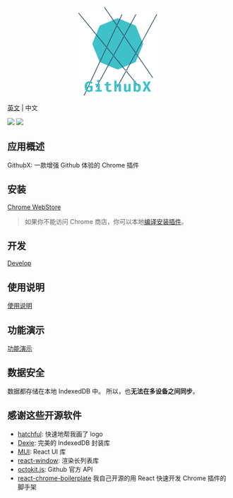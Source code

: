 <center>
<img src="./src/assets/logo.png" width="200" />
</center>

[英文](./README.md) | 中文

[![](https://img.shields.io/chrome-web-store/v/nmcddfeclkbhehidjoadbmkaajoppapo?style=for-the-badge)](https://chrome.google.com/webstore/detail/githubx/nmcddfeclkbhehidjoadbmkaajoppapo)
[![](https://img.shields.io/chrome-web-store/users/nmcddfeclkbhehidjoadbmkaajoppapo?label=DOwnload&style=for-the-badge)](https://chrome.google.com/webstore/detail/githubx/nmcddfeclkbhehidjoadbmkaajoppapo)

## 应用概述

GithubX: 一款增强 Github 体验的 Chrome 插件

## 安装

[Chrome WebStore](https://chrome.google.com/webstore/detail/githubx/nmcddfeclkbhehidjoadbmkaajoppapo)

> 如果你不能访问 Chrome 商店，你可以本地[编译安装插件](https://github.com/riskers/GithubX/wiki/Build-and-Install-the-extension-in-developer-mode)。

## 开发

[Develop](https://github.com/riskers/GithubX/wiki/Develop)

## 使用说明

[使用说明](https://github.com/riskers/github-plus-extension/wiki/%E4%BD%BF%E7%94%A8%E8%AF%B4%E6%98%8E)

## 功能演示

[功能演示](https://github.com/riskers/github-plus-extension/wiki/%E5%8A%9F%E8%83%BD)

## 数据安全

数据都存储在本地 IndexedDB 中。
所以，也**无法在多设备之间同步**。

## 感谢这些开源软件

* [hatchful](https://hatchful.shopify.com/): 快速地帮我画了 logo
* [Dexie](https://dexie.org/): 完美的 IndexedDB 封装库
* [MUI](https://mui.com/): React UI 库
* [react-window](https://github.com/bvaughn/react-window): 渲染长列表库
* [octokit.js](https://github.com/octokit/octokit.js): Github 官方 API
* [react-chrome-boilerplate](https://github.com/riskers/react-chrome-boilerplate) 我自己开源的用 React 快速开发 Chrome 插件的脚手架
